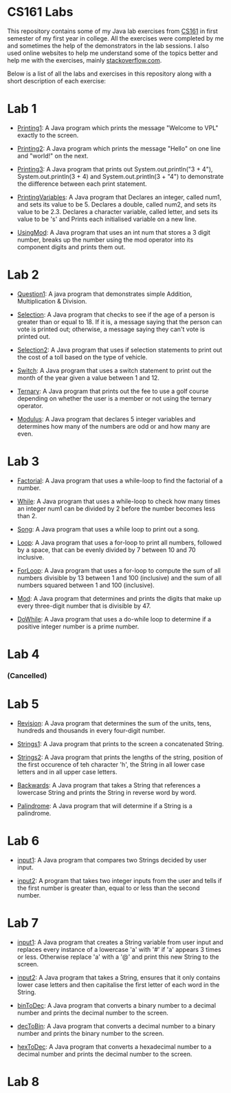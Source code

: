 # CS161 Labs
This repository contains some of my Java lab exercises from [CS161](http://apps.maynoothuniversity.ie/courses/?TARGET=MODULE&MODE=VIEW&MODULE_CODE=CS161#ANCHOR_SEARCH) in first semester of my first year in college. All the exercises were completed by me and sometimes the help of the demonstrators in the lab sessions. I also used online websites to help me understand some of the topics better and help me with the exercises, mainly [stackoverflow.com](https://stackoverflow.com/).

Below is a list of all the labs and exercises in this repository along with a short description of each exercise:

# Lab 1
- [Printing1](https://github.com/ArturMK98/CS161-Labs/blob/master/Lab%201/Printing.java): A Java program which prints the message "Welcome to VPL" exactly to the screen.

- [Printing2](https://github.com/ArturMK98/CS161-Labs/blob/master/Lab%201/Printing2.java): A Java program which prints the message "Hello" on one line and "world!" on the next.

- [Printing3](https://github.com/ArturMK98/CS161-Labs/blob/master/Lab%201/Printing3.java): A Java program that prints out System.out.println("3 + 4"), System.out.println(3 + 4) and System.out.println(3 + "4") to demonstrate the diifference between each print statement.

- [PrintingVariables](https://github.com/ArturMK98/CS161-Labs/blob/master/Lab%201/PrintingVariables.java): A Java program that Declares an integer, called num1, and sets its value to be 5. Declares a double, called num2, and sets its value to be 2.3. Declares a character variable, called letter, and sets its value to be 's' and Prints each initialised variable on a new line.

- [UsingMod](https://github.com/ArturMK98/CS161-Labs/blob/master/Lab%201/UsingMod.java): A Java program that uses an int num that stores a 3 digit number, breaks up the number using the mod operator into its component digits and prints them out.

# Lab 2
- [Question1](https://github.com/ArturMK98/CS161-Labs/blob/master/Lab%202/Question1.java): A java program that demonstrates simple Addition, Multiplication & Division.

- [Selection](https://github.com/ArturMK98/CS161-Labs/blob/master/Lab%202/Selection.java): A Java program that checks to see if the age of a person is greater than or equal to 18. If it is, a message saying that the person can vote is printed out; otherwise, a message saying they can't vote is printed out.

- [Selection2](https://github.com/ArturMK98/CS161-Labs/blob/master/Lab%202/Selection2.java):  A Java program that uses if selection statements to print out the cost of a toll based on the type of vehicle.

- [Switch](https://github.com/ArturMK98/CS161-Labs/blob/master/Lab%202/Switch.java): A Java program that uses a switch statement to print out the month of the year given a value between 1 and 12.

- [Ternary](https://github.com/ArturMK98/CS161-Labs/blob/master/Lab%202/Ternary.java): A Java program that prints out the fee to use a golf course depending on whether the user is a member or not using the ternary operator.

- [Modulus](https://github.com/ArturMK98/CS161-Labs/blob/master/Lab%202/Modulus.java): A Java program that declares 5 integer variables and determines how many of the numbers are odd or and how many are even.

# Lab 3
- [Factorial](https://github.com/ArturMK98/CS161-Labs/blob/master/Lab%203/Factorial.java): A Java program that uses a while-loop to find the factorial of a number.

- [While](https://github.com/ArturMK98/CS161-Labs/blob/master/Lab%203/While.java): A Java program that uses a while-loop to check how many times an integer num1 can be divided by 2 before the number becomes less than 2.

- [Song](https://github.com/ArturMK98/CS161-Labs/blob/master/Lab%203/Song.java): A Java program that uses a while loop to print out a song.

- [Loop](https://github.com/ArturMK98/CS161-Labs/blob/master/Lab%203/Loop.java): A Java program that uses a for-loop to print all numbers, followed by a space, that can be evenly divided by 7 between 10 and 70 inclusive.

- [ForLoop](https://github.com/ArturMK98/CS161-Labs/blob/master/Lab%203/ForLoop.java): A Java program that uses a for-loop to compute the sum of all numbers divisible by 13 between 1 and 100 (inclusive) and the sum of all numbers squared between 1 and 100 (inclusive).

- [Mod](https://github.com/ArturMK98/CS161-Labs/blob/master/Lab%203/Mod.java): A Java program that determines and prints the digits that make up every three-digit number that is divisible by 47.

- [DoWhile](https://github.com/ArturMK98/CS161-Labs/blob/master/Lab%203/DoWhile.java): A Java program that uses a do-while loop to determine if a positive integer number is a prime number.

# Lab 4
### (Cancelled)

# Lab 5
- [Revision](https://github.com/ArturMK98/CS161-Labs/blob/master/Lab%205/Revision.java): A Java program that determines the sum of the units, tens, hundreds and thousands in every four-digit number.

- [Strings1](https://github.com/ArturMK98/CS161-Labs/blob/master/Lab%205/Strings1.java): A Java program that prints to the screen a concatenated String.

- [Strings2](https://github.com/ArturMK98/CS161-Labs/blob/master/Lab%205/Strings2.java): A Java program that prints the lengths of the string, position of the first occurence of teh character 'h', the String in all lower case letters and in all upper case letters.

- [Backwards](https://github.com/ArturMK98/CS161-Labs/blob/master/Lab%205/Backwards.java): A Java program that takes a String that references a lowercase String and prints the String in reverse word by word.

- [Palindrome](https://github.com/ArturMK98/CS161-Labs/blob/master/Lab%205/Palindrome.java): A Java program that will determine if a String is a palindrome.

# Lab 6
- [input1](https://github.com/ArturMK98/CS161-Labs/blob/master/Lab%206/input1.java): A Java program that compares two Strings decided by user input.

- [input2](https://github.com/ArturMK98/CS161-Labs/blob/master/Lab%206/input2.java): A program that takes two integer inputs from the user and tells if the first number is greater than, equal to or less than the second number.

# Lab 7
- [input1](https://github.com/ArturMK98/CS161-Labs/blob/master/Lab%207/input1.java): A Java program that creates a String variable from user input and replaces every instance of a lowercase 'a' with '#' if 'a' appears 3 times or less. Otherwise replace 'a' with a '@' and print this new String to the screen.

- [input2](https://github.com/ArturMK98/CS161-Labs/blob/master/Lab%207/input2.java): A Java program that takes a String, ensures that it only contains lower case letters and then capitalise the first letter of each word in the String.

- [binToDec](https://github.com/ArturMK98/CS161-Labs/blob/master/Lab%207/binToDec.java): A Java program that converts a binary number to a decimal number and prints the decimal number to the screen.

- [decToBin](https://github.com/ArturMK98/CS161-Labs/blob/master/Lab%207/decToBin.java): A Java program that converts a decimal number to a binary number and prints the binary number to the screen.

- [hexToDec](https://github.com/ArturMK98/CS161-Labs/blob/master/Lab%207/hexToDec.java): A Java program that converts a hexadecimal number to a decimal number and prints the decimal number to the screen.

# Lab 8



